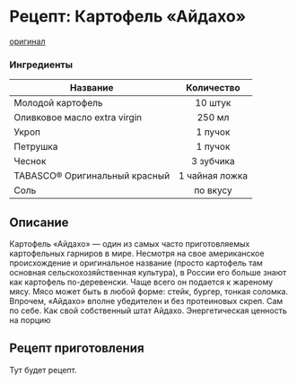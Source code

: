  # Рецепт: Картофель «Айдахо»
[оригинал](https://eda.ru/recepty/zavtraki/bananovie-pankejki-35975)

### Ингредиенты
| Название        	| Количество    |
| -------------   	|:-------------:|
| Молодой картофель  	| 10 штук 			|
| Оливковое масло extra virgin| 250 мл 		|
| Укроп		| 1 пучок|
| Петрушка| 1 пучок  |
| Чеснок| 3 зубчика |
| TABASCO® Оригинальный красный| 1 чайная ложка|
| Соль | по вкусу |

## Описание
Картофель «Айдахо» — один из самых часто приготовляемых картофельных гарниров в мире. Несмотря на свое американское происхождение и оригинальное название (просто картофель там основная сельскохозяйственная культура), в России его больше знают как картофель по-деревенски. Чаще всего он подается к жареному мясу. Мясо может быть в любой форме: стейк, бургер, тонкая соломка. Впрочем, «Айдахо» вполне убедителен и без протеиновых скреп. Сам по себе. Как свой собственный штат Айдахо.
Энергетическая ценность на порцию

## Рецепт приготовления
Тут будет рецепт.
 
 